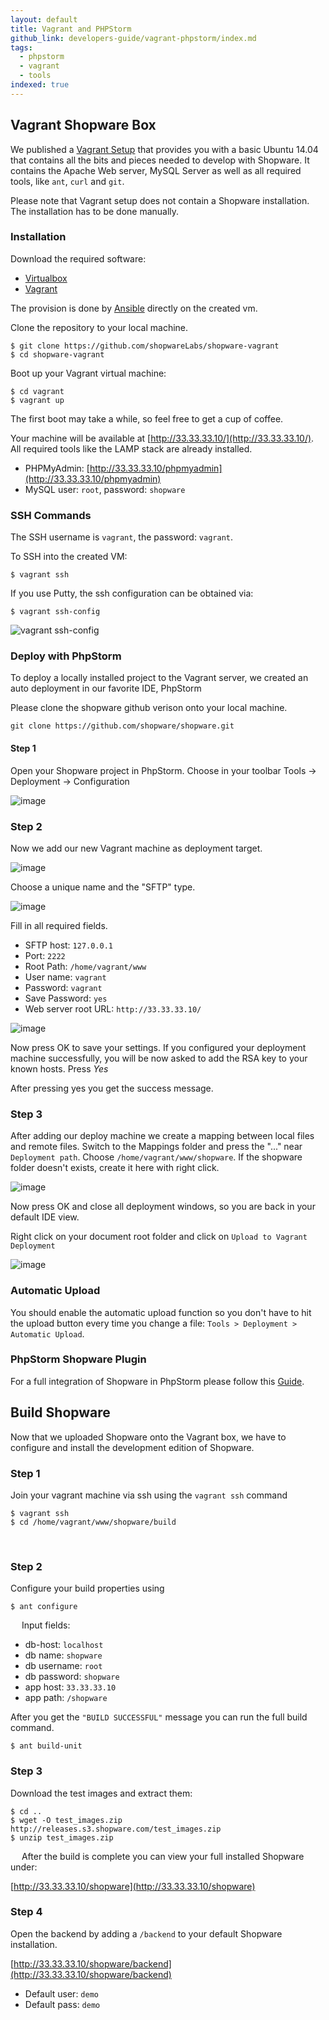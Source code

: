 ```yaml
---
layout: default
title: Vagrant and PHPStorm
github_link: developers-guide/vagrant-phpstorm/index.md
tags:
  - phpstorm
  - vagrant
  - tools
indexed: true
---
```

## Vagrant Shopware Box

We published a [Vagrant Setup](https://github.com/shopwareLabs/shopware-vagrant) that provides you with a basic Ubuntu 14.04 that contains all the bits and pieces needed to develop with Shopware.
It contains the Apache Web server, MySQL Server as well as all required tools, like `ant`, `curl` and `git`.

Please note that Vagrant setup does not contain a Shopware installation. The installation has to be done manually.

### Installation

Download the required software:

 - [Virtualbox](https://www.virtualbox.org/wiki/Downloads)
 - [Vagrant](https://www.vagrantup.com/downloads)

The provision is done by [Ansible](http://www.ansibleworks.com/docs/) directly on the created vm.

Clone the repository to your local machine.

	$ git clone https://github.com/shopwareLabs/shopware-vagrant
    $ cd shopware-vagrant

Boot up your Vagrant virtual machine:

    $ cd vagrant
    $ vagrant up

The first boot may take a while, so feel free to get a cup of coffee.

Your machine will be available at [http://33.33.33.10/](http://33.33.33.10/).
All required tools like the LAMP stack are already installed.

- PHPMyAdmin: [http://33.33.33.10/phpmyadmin](http://33.33.33.10/phpmyadmin)
- MySQL user: `root`, password: `shopware`


### SSH Commands

The SSH username is `vagrant`, the password: `vagrant`.

To SSH into the created VM:

    $ vagrant ssh


If you use Putty, the ssh configuration can be obtained via:

    $ vagrant ssh-config


![vagrant ssh-config](img/ssh-config.png)

### Deploy with PhpStorm

To deploy a locally installed project to the Vagrant server, we created an auto deployment in our favorite IDE, PhpStorm

Please clone the shopware github verison onto your local machine.

`git clone https://github.com/shopware/shopware.git`

#### Step 1
Open your Shopware project in PhpStorm.
Choose in your toolbar Tools -> Deployment -> Configuration

![image](img/toolbar-deploy.png)

### Step 2
Now we add our new Vagrant machine as deployment target.

![image](img/deployment-root.png)

Choose a unique name and the "SFTP" type.

![image](img/deployment-add.png)

Fill in all required fields.

* SFTP host: `127.0.0.1`
* Port: `2222`
* Root Path: `/home/vagrant/www`
* User name: `vagrant`
* Password: `vagrant`
* Save Password: `yes`
* Web server root URL: `http://33.33.33.10/`

![image](img/deployment-conf.png)

Now press OK to save your settings.
If you configured your deployment machine successfully, you will be now asked to add the RSA key to your known hosts. Press *Yes*

After pressing yes you get the success message.

### Step 3
After adding our deploy machine we create a mapping between local files and remote files.
Switch to the Mappings folder and press the "..." near `Deployment path`.
Choose `/home/vagrant/www/shopware`. If the shopware folder doesn't exists, create it here with right click.

![image](img/deployment-map.png)

Now press OK and close all deployment windows, so you are back in your default IDE view.

Right click on your document root folder and click on `Upload to Vagrant Deployment`

![image](img/deployment-upload.png)

### Automatic Upload

You should enable the automatic upload function so you don't have to hit the upload button every time you change a file: `Tools > Deployment > Automatic Upload`.

### PhpStorm Shopware Plugin

For a full integration of Shopware in PhpStorm please follow this [Guide](https://confluence.jetbrains.com/display/PhpStorm/Shopware+development+with+PhpStorm).

## Build Shopware

Now that we uploaded Shopware onto the Vagrant box, we have to configure and install the development edition of Shopware.

### Step 1
Join your vagrant machine via ssh using the `vagrant ssh` command

    $ vagrant ssh
    $ cd /home/vagrant/www/shopware/build
  
### Step 2
Configure your build properties using

    $ ant configure
  
Input fields:

- db-host: `localhost`
- db name: `shopware`
- db username: `root`
- db password: `shopware`
- app host: `33.33.33.10`
- app path: `/shopware`

After you get the `"BUILD SUCCESSFUL"` message you can run the full build command.

    $ ant build-unit

### Step 3

Download the test images and extract them:

    $ cd ..
    $ wget -O test_images.zip http://releases.s3.shopware.com/test_images.zip
    $ unzip test_images.zip

  
After the build is complete you can view your full installed Shopware under:

[http://33.33.33.10/shopware](http://33.33.33.10/shopware)

### Step 4
Open the backend by adding a `/backend` to your default Shopware installation.

[http://33.33.33.10/shopware/backend](http://33.33.33.10/shopware/backend)

* Default user: `demo`
* Default pass: `demo`
